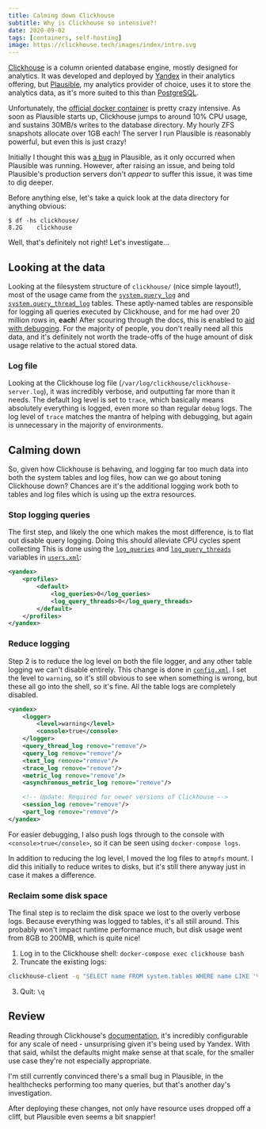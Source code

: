 ```yaml
---
title: Calming down Clickhouse
subtitle: Why is Clickhouse so intensive?!
date: 2020-09-02
tags: [containers, self-hosting]
image: https://clickhouse.tech/images/index/intro.svg
---
```


[Clickhouse](https://clickhouse.tech/) is a column oriented database engine, mostly designed for analytics. It was developed and deployed by [Yandex](https://yandex.com/) in their analytics offering, but [Plausible](https://plausible.io), my analytics provider of choice, uses it to store the analytics data, as it's more suited to this than [PostgreSQL](https://www.postgresql.org/).

Unfortunately, the [official docker container](https://hub.docker.com/r/yandex/clickhouse-server) is pretty crazy intensive. As soon as Plausible starts up, Clickhouse jumps to around 10% CPU usage, and sustains 30MB/s writes to the database directory. My hourly ZFS snapshots allocate over 1GB each!  The server I run Plausible is reasonably powerful, but even this is just crazy!

Initially I thought this was [a bug](https://github.com/plausible/analytics/issues/301) in Plausible, as it only occurred when Plausible was running. However, after raising an issue, and being told Plausible's production servers don't _appear_ to suffer this issue, it was time to dig deeper.

Before anything else, let's take a quick look at the data directory for anything obvious:

```
$ df -hs clickhouse/
8.2G    clickhouse
```

Well, that's definitely not right! Let's investigate...

## Looking at the data

Looking at the filesystem structure of `clickhouse/` (nice simple layout!), most of the usage came from the [`system.query_log`](https://clickhouse.tech/docs/en/operations/system-tables/query_log/) and [`system.query_thread_log`](https://clickhouse.tech/docs/en/operations/system-tables/query_thread_log/) tables. These aptly-named tables are responsible for logging all queries executed by Clickhouse, and for me had over 20 million rows in, **each**! After scouring through the docs, this is enabled to [aid with debugging](https://clickhouse.tech/docs/en/operations/system-tables/query_log/). For the majority of people, you don't really need all this data, and it's definitely not worth the trade-offs of the huge amount of disk usage relative to the actual stored data.

### Log file

Looking at the Clickhouse log file (`/var/log/clickhouse/clickhouse-server.log`), it was incredibly verbose, and outputting far more than it needs. The default log level is set to `trace`, which basically means absolutely everything is logged, even more so than regular `debug` logs. The log level of `trace` matches the mantra of helping with debugging, but again is unnecessary in the majority of environments.

## Calming down

So, given how Clickhouse is behaving, and logging far too much data into both the system tables and log files, how can we go about toning Clickhouse down? Chances are it's the additional logging work both to tables and log files which is using up the extra resources.

### Stop logging queries

The first step, and likely the one which makes the most difference, is to flat out disable query logging. Doing this should alleviate CPU cycles spent collecting This is done using the [`log_queries`](https://clickhouse.tech/docs/en/operations/settings/settings/#settings-log-queries) and [`log_query_threads`](https://clickhouse.tech/docs/en/operations/settings/settings/#settings-log-query-threads) variables in [`users.xml`](https://github.com/RealOrangeOne/infrastructure/blob/master/ansible/roles/plausible/files/clickhouse-user-config.xml):

```xml
<yandex>
    <profiles>
        <default>
            <log_queries>0</log_queries>
            <log_query_threads>0</log_query_threads>
        </default>
    </profiles>
</yandex>
```

### Reduce logging

Step 2 is to reduce the log level on both the file logger, and any other table logging we can't disable entirely. This change is done in [`config.xml`](https://github.com/RealOrangeOne/infrastructure/blob/master/ansible/roles/plausible/files/clickhouse-config.xml). I set the level to `warning`, so it's still obvious to see when something is wrong, but these all go into the shell, so it's fine. All the table logs are completely disabled.

```xml
<yandex>
    <logger>
        <level>warning</level>
        <console>true</console>
    </logger>
    <query_thread_log remove="remove"/>
    <query_log remove="remove"/>
    <text_log remove="remove"/>
    <trace_log remove="remove"/>
    <metric_log remove="remove"/>
    <asynchronous_metric_log remove="remove"/>

    <!-- Update: Required for newer versions of Clickhouse -->
    <session_log remove="remove"/>
    <part_log remove="remove"/>
</yandex>
```

For easier debugging, I also push logs through to the console with `<console>true</console>`, so it can be seen using `docker-compose logs`.

In addition to reducing the log level, I moved the log files to a`tmpfs` mount. I did this initially to reduce writes to disks, but it's still there anyway just in case it makes a difference.

### Reclaim some disk space

The final step is to reclaim the disk space we lost to the overly verbose logs. Because everything was logged to tables, it's all still around. This probably won't impact runtime performance much, but disk usage went from 8GB to 200MB, which is quite nice!

1. Log in to the Clickhouse shell: `docker-compose exec clickhouse bash`
2. Truncate the existing logs:

```bash
clickhouse-client -q "SELECT name FROM system.tables WHERE name LIKE '%log%';" | xargs -I{} clickhouse-client -q "TRUNCATE TABLE system.{};"
```

3.  Quit: `\q`

## Review

Reading through Clickhouse's [documentation](https://clickhouse.tech/docs/en/), it's incredibly configurable for any scale of need - unsurprising given it's being used by Yandex. With that said, whilst the defaults might make sense at that scale, for the smaller use case they're not especially appropriate.

I'm still currently convinced there's a small bug in Plausible, in the healthchecks performing too many queries, but that's another day's investigation.

After deploying these changes, not only have resource uses dropped off a cliff, but Plausible even seems a bit snappier!
